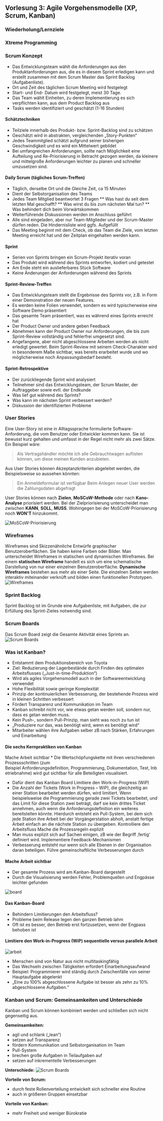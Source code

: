 ## Vorlesung 3: Agile Vorgehensmodelle (XP, Scrum, Kanban)

### Wiederholung/Lernziele

### Xtreme Programming

### Scrum Konzept 

* Das Entwicklungsteam wählt die Anforderungen aus den Produktanforderungen aus, die es in diesem Sprint erledigen kann und erstellt zusammen mit dem Scrum Master das Sprint Backlog (Aufgabenliste).
* Ort und Zeit des täglichen Scrum Meeting wird festgelegt
* Start- und End- Datum wird festgelegt, meist 30 Tage.
* Das Team wählt Einheiten, zu deren Implementierung es sich verpflichten kann, aus dem Product Backlog aus
* Tasks werden identifiziert und geschätzt (1-16 Stunden)

#### Schätztechniken
* Teilziele innerhalb des Produkt- bzw. Sprint-Backlog sind zu schätzen
* Geschätzt wird in abstrakten, vergleichenden „Story-Punkten“
* Jedes Teammitglied schätzt aufgrund seiner bisherigen Geschwindigkeit und es wird ein Mittelwert gebildet 
* Bei umfangreichen Anforderungen, sollte nach Möglichkeit eine Aufteilung und Re-Priorisierung in Betracht gezogen werden, da kleinere und mittelgroße Anforderungen leichter zu planen und schneller umzusetzen sind.

#### Daily Scrum (tägliches Scrum-Treffen)
* Täglich, derselbe Ort und die Gleiche Zeit, ca 15 Minuten
* Dient der Selbstorganisation des Teams
* Jedes Team Mitglied beantwortet 3 Fragen
** Was hast du seit dem letzten Mal geschafft?
** Was wirst du bis zum nächsten Mal tun?
** Was behindert dich beim Vorwärtskommen
* Weiterführende Diskussionen werden im Anschluss geführt
* Alle sind eingeladen, aber nur Team-Mitglieder und der Scrum-Master dürfen reden. Die Hindernisliste wird ggfs. Aufgefüllt
* Das Meeting beginnt mit dem Check, ob das Team die Ziele, vom letzten Meeting erreicht hat und der Zeitplan eingehalten werden kann.

#### Sprint
* Serien von Sprints bringen ein Scrum-Projekt iterativ voran
* Das Produkt wird während des Sprints entworfen, kodiert und getestet
* Am Ende steht ein auslieferbares Stück Software
* Keine Änderungen der Anforderungen während des Sprints

#### Sprint-Review-Treffen
* Das Entwicklungsteam stellt die Ergebnisse des Sprints vor, z.B. in Form einer Demonstration der neuen Features.
* Es werden keine Folien verwendet, sondern es wird typischerweise eine Software Demo präsentiert
* Das gesamte Team präsentiert, was es während eines Sprints erreicht hat
* Der Product Owner und andere geben Feedback
* Abnehmen kann der Product Owner nur Anforderungen, die bis zum Sprint-Review vollständig und fehlerfrei umgesetzt sind. 
* Angefangene, aber nicht abgeschlossene Arbeiten werden als nicht erledigt gewertet. Beim Sprint-Review mit seinem Check-Charakter wird in besonderem Maße sichtbar, was bereits erarbeitet wurde und wo möglicherweise noch Anpassungsbedarf besteht.

#### Sprint-Retrospektive
* Der zurückliegende Sprint wird analysiert
* Teilnehmer sind das Entwicklungsteam, der Scrum Master, der Auftraggeber sowie evtl. der Endkunde
* Was lief gut während des Sprints?
* Was kann im nächsten Sprint verbessert werden?
* Diskussion der identifizierten Probleme

### User Stories
Eine User-Story ist eine in Alltagssprache formulierte Software-Anforderung, die vom Benutzer oder Entwickler kommen kann. Sie ist bewusst kurz gehalten und umfasst in der Regel nicht mehr als zwei Sätze. Ein Beispiel wäre:
> Als Vertragshändler möchte ich alle Gebrauchtwagen auflisten können, um diese meinen Kunden anzubieten.

Aus User Stories können Akzeptanzkriterien abgeleitet werden, die Beispielsweise so aussehen könnten:
> Ein Anmeldeformular ist verfügbar
> Beim Anlegen neuer User werden die Zahlungsdaten abgefragt

User Stories können nach __Zielen__, __MoSCoW-Methode__ oder nach __Kano-Analyse__ priorisiert werden.
Bei der Zielpriorisierung unterscheidet man zwischen __KANN__, __SOLL__, __MUSS__. Wohingegen bei der MoSCoW-Priorisierung noch __WON'T__ hinzukommt.

![MoSCoW-Priorisierung](/images/moscov.png "MoSCoW-Priorisierung")

### Wireframes
Wireframes sind Skizzenähnliche Entwürfe graphischer Benutzeroberflächen. Sie haben keine Farben oder Bilder. Man unterscheidet Wireframes in statischen und dynamischen Wireframes. Bei einem __statischen Wireframe__ handelt es sich um eine schematische Darstellung von nur einer einzelnen Benutzeroberfläche. __Dynamische Wireframes__ bestehen aus mehr als einer Seite. Die einzelnen Seiten werden interaktiv miteinander verknüft und bilden einen funktionellen Prototypen.
![Wireframes](/images/wireframe.jpg "Wireframes")

### Sprint Backlog
Sprint Backlog ist im Grunde eine Aufgabenliste, mit Aufgaben, die zur Erfüllung des Sprint-Zieles notwendig sind.

### Scrum Boards
Das Scrum Board zeigt die Gesamte Aktivität eines Sprints an.
![Scrum Boards](/images/scrumboard.jpg "Scrum Boards")

### Was ist Kanban? 
* Entstammt dem Produktionsbereich von Toyota
* Ziel: Reduzierung der Lagerbestände durch Finden des optimalen Arbeitsflusses („Just-in-time-Produktion“)
* Wird als agiles Vorgehensmodell auch in der Softwareentwicklung verwendet
* Hohe Flexibilität sowie geringe Komplexität
* Prinzip der kontinuierlichen Verbesserung, der bestehende Prozess wird in kleinen Schritten verbessert
* Fördert Transparenz und Kommunikation im Team
* Kanban schreibt nicht vor, wie etwas getan werden soll, sondern nur, dass es getan werden muss.
* Kein Push-, sondern Pull-Prinzip, man sieht was noch zu tun ist
* „Produziere nur das, was benötigt wird, wenn es benötigt wird“
* Mitarbeiter wählen ihre Aufgaben selber zB nach Stärken, Erfahrungen und Einarbeitung

#### Die sechs Kernpraktiken von Kanban
Mache Arbeit sichtbar
* Die Wertschöpfungskette mit ihren verschiedenen Prozessschritten (zum Beispiel Anforderungsdefinition, Programmierung, Dokumentation, Test, Inbetriebnahme) wird gut sichtbar für alle Beteiligten visualisiert.
* Dafür dient das Kanban Board
Limitiere den Work-in-Progress (WiP)
* Die Anzahl der Tickets (Work in Progress – WiP), die gleichzeitig an einer Station bearbeitet werden dürfen, wird limitiert. Wenn beispielsweise die Programmierung gerade zwei Tickets bearbeitet, und das Limit für diese Station zwei beträgt, darf sie kein drittes Ticket annehmen, auch wenn die Anforderungsdefinition ein weiteres bereitstellen könnte. Hierdurch entsteht ein Pull-System, bei dem sich jede Station ihre Arbeit bei der Vorgängerstation abholt, anstatt fertige Arbeit einfach an die nächste Station zu übergeben.
Kontrolliere den Arbeitsfluss
Mache die Prozessregeln explizit
* Man muss explizit sich auf Sachen einigen, zB wie der Begriff ‚fertig‘ definiert wird.
Implementiere Feedback-Mechanismen
* Verbesserung entsteht nur wenn sich alle Ebenen in der Organisation daran beteiligen.
Führe gemeinschaftliche Verbesserungen durch

#### Mache Arbeit sichtbar
* Der gesamte Prozess wird am Kanban-Board dargestellt
* Durch die Visualisierung werden Fehler, Problemquellen und Engpässe leichter gefunden

![board](/images/board.png)
	
#### Das Kanban-Board
* Behindern Limitierungen den Arbeitsfluss?
* Probleme beim Release legen den ganzen Betrieb lahm
* Oft ist es besser, den Betrieb erst fortzusetzen, wenn der Engpass behoben ist

#### Limitiere den Work-in-Progress (WiP) sequentielle versus parallele Arbeit

![arbeit](/images/arbeit.png)

* Menschen sind von Natur aus nicht multitaskingfähig
* Das Wechseln zwischen Tätigkeiten erfordert Einarbeitungsaufwand
* Beispiel: Programmierer wird ständig durch Zwischenfälle von seiner Hauptaufgabe abgelenkt
* „Eine zu 100% abgeschlossene Aufgabe ist besser als zehn zu 10% abgeschlossene Aufgaben.“

### Kanban und Scrum: Gemeinsamkeiten und Unterschiede
Kanban und Scrum können kombiniert werden und schließen sich nicht gegenseitig aus.

__Gemeinsamkeiten:__
* agil und schlank („lean“)
* setzen auf Transparenz
* fördern Kommunikation und Selbstorganisation im Team
* Pull-System
* brechen große Aufgaben in Teilaufgaben auf
* setzen auf inkrementelle Verbesserungen

__Unterschiede:__
![Scrum Boards](/images/kabanscrum.png "Scrum Boards")

__Vorteile von Scrum:__
* durch feste Rollenverteilung entwickelt sich schneller eine Routine
* auch in größeren Gruppen einsetzbar

__Vorteile von Kanban:__
* mehr Freiheit und weniger Bürokratie